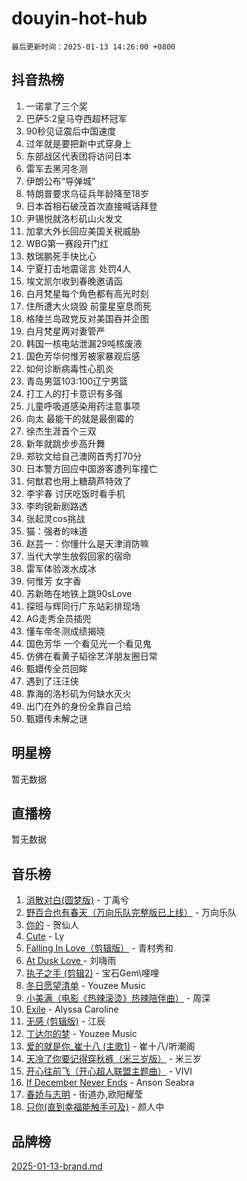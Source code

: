 # douyin-hot-hub

`最后更新时间：2025-01-13 14:26:00 +0800`

## 抖音热榜

1. 一诺拿了三个奖
1. 巴萨5:2皇马夺西超杯冠军
1. 90秒见证震后中国速度
1. 过年就是要把新中式穿身上
1. 东部战区代表团将访问日本
1. 雷军去黑河冬测
1. 伊朗公布“导弹城”
1. 特朗普要求乌征兵年龄降至18岁
1. 日本首相石破茂首次直接喊话拜登
1. 尹锡悦就洛杉矶山火发文
1. 加拿大外长回应美国关税威胁
1. WBG第一赛段开门红
1. 敖瑞鹏死手快比心
1. 宁夏打击地震谣言 处罚4人
1. 埃文凯尔收到春晚邀请函
1. 白月梵星每个角色都有高光时刻
1. 住所遭大火烧毁 前童星窒息而死
1. 格陵兰岛政党反对美国吞并企图
1. 白月梵星两对妻管严
1. 韩国一核电站泄漏29吨核废液
1. 国色芳华何惟芳被家暴观后感
1. 如何诊断病毒性心肌炎
1. 青岛男篮103:100辽宁男篮
1. 打工人的打卡意识有多强
1. 儿童呼吸道感染用药注意事项
1. 向太 最能干的就是最倒霉的
1. 徐杰生涯首个三双
1. 新年就跳步步高升舞
1. 郑钦文给自己澳网首秀打70分
1. 日本警方回应中国游客遭列车撞亡
1. 何猷君也用上糖葫芦特效了
1. 李宇春 讨厌吃饭时看手机
1. 李昀锐新剧路透
1. 张起灵cos挑战
1. 猫：强者的味道
1. 赵芸一：你懂什么是天津消防嘛
1. 当代大学生放假回家的宿命
1. 雷军体验泼水成冰
1. 何惟芳 女字香
1. 苏新皓在地铁上跳90sLove
1. 探班与辉同行广东站彩排现场
1. AG走秀全员插兜
1. 懂车帝冬测成绩揭晓
1. 国色芳华 一个看见光一个看见鬼
1. 仿佛在看黄子韬徐艺洋朋友圈日常
1. 甄嬛传全员回眸
1. 遇到了汪汪侠
1. 靠海的洛杉矶为何缺水灭火
1. 出门在外的身份全靠自己给
1. 甄嬛传未解之谜

## 明星榜

暂无数据

## 直播榜

暂无数据

## 音乐榜

1. [消散对白(圆梦版)](https://sf5-hl-cdn-tos.douyinstatic.com/obj/tos-cn-ve-2774/og4jB5I5IizzoZVAAAzWgBMAsMDWoArfwBOiFs) - 丁禹兮
1. [野百合也有春天（万向乐队完整版已上线）](https://sf3-cdn-tos.douyinstatic.com/obj/tos-cn-ve-2774/oMnUxhRAMiAGBqDtIPBQ7ACYQZFlJCftcgeDJE) - 万向乐队
1. [你的](https://sf5-hl-cdn-tos.douyinstatic.com/obj/tos-cn-ve-2774/oYuIeKf42jB7sEV6B2upMdpYAgfrQWj0FeRegh) - 贺仙人
1. [Cute](https://sf5-hl-cdn-tos.douyinstatic.com/obj/tos-cn-ve-2774/o4IbIzHWKAAB4wsS5qMBRiiAlEBGTpQRNfFvuo) - Ly
1. [Falling In Love（剪辑版）](https://sf5-hl-cdn-tos.douyinstatic.com/obj/tos-cn-ve-2774/o8ajpA8zzgBPahbBIO8AcKGBLJezFCRd1wfP9f) - 青村秀和
1. [ At Dusk  Love ](https://sf5-hl-cdn-tos.douyinstatic.com/obj/tos-cn-ve-2774/o8CrpCf5CaYgI4ZrtQgMQAFEfuGqNnRSDQAPBc) - 刘嗨雨
1. [执子之手 (剪辑2)](https://sf5-hl-cdn-tos.douyinstatic.com/obj/tos-cn-ve-2774/oUoZLQjCc31XzqsBnBQUNgeKtYPBcgbFDwtfcu) - 宝石Gem\哩哩
1. [冬日愿望清单](https://sf5-hl-cdn-tos.douyinstatic.com/obj/tos-cn-ve-2774/oIIgUOeamCFCVAzxN6MFRLIBlLGpUqQxeeHrLE) - Youzee Music
1. [小美满（电影《热辣滚烫》热辣陪伴曲）](https://sf5-hl-cdn-tos.douyinstatic.com/obj/tos-cn-ve-2774/o0GAn2lSgfZIDUgtevCGDQYnFg4CwnrBaxbTZL) - 周深
1. [Exile](https://sf5-hl-cdn-tos.douyinstatic.com/obj/tos-cn-ve-2774/oYj4gAQTknKE3WW0Je8KGmQ7z1cA4FefwtbufD) - Alyssa Caroline
1. [无感 (剪辑版)](https://sf3-cdn-tos.douyinstatic.com/obj/tos-cn-ve-2774/o0eIsUzJBDlQaQFC5OFlgbMEZC1TFYBftOBn6p) - 江辰
1. [丁达尔的梦](https://sf5-hl-cdn-tos.douyinstatic.com/obj/tos-cn-ve-2774/oMU3WirUZBVQkAC9ccG5P2IQirziZM2RTInUY) - Youzee Music
1. [爱的就是你_崔十八 (主歌1)](https://sf5-hl-cdn-tos.douyinstatic.com/obj/tos-cn-ve-2774/oI5BO5DhFZ6UTcNCnZaOCBLtZ7WIMQGfgnXf5E) - 崔十八/听潮阁
1. [天冷了你要记得穿秋裤（米三岁版）](https://sf5-hl-cdn-tos.douyinstatic.com/obj/tos-cn-ve-2774/oQlIwVIDWiZ6BQilAorS7MA0AgCkQDvcZAdm1) - 米三岁
1. [开心往前飞（开心超人联盟主题曲）](https://sf5-hl-cdn-tos.douyinstatic.com/obj/tos-cn-ve-2774/9d8fb7c82cf1421fb93a9fe925275e0a) - VIVI
1. [If December Never Ends](https://sf5-hl-cdn-tos.douyinstatic.com/obj/tos-cn-ve-2774/oY1IQMoTgCFIBg8RZifyqlBBt1UFgitTYmxeOS) - Anson Seabra
1. [春娇与志明](https://sf5-hl-cdn-tos.douyinstatic.com/obj/tos-cn-ve-2774/e530d8fceb7044b39707d7f9ff54add1) - 街道办,欧阳耀莹
1. [只你(直到幸福能触手可及)](https://sf5-hl-cdn-tos.douyinstatic.com/obj/tos-cn-ve-2774/o0lBkRDzFTeaVSUz3ZZSCBVtZ5DIMQGfgmEAuE) - 颜人中

## 品牌榜

[2025-01-13-brand.md](2025-01-13-brand.md)
